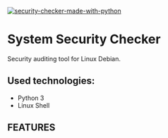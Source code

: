 [![security-checker-made-with-python](http://ForTheBadge.com/images/badges/made-with-python.svg)](https://www.python.org/)

# System Security Checker
Security auditing tool for Linux Debian.

## Used technologies:
* Python 3
* Linux Shell

## FEATURES

